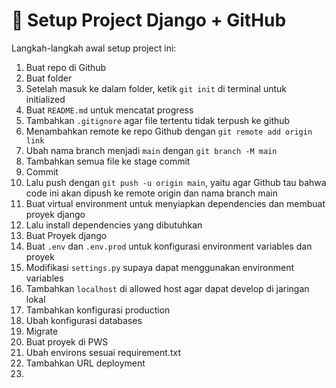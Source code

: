 # 🚀 Setup Project Django + GitHub

Langkah-langkah awal setup project ini:

1. Buat repo di Github  
2. Buat folder  
3. Setelah masuk ke dalam folder, ketik `git init` di terminal untuk initialized  
4. Buat `README.md` untuk mencatat progress  
5. Tambahkan `.gitignore` agar file tertentu tidak terpush ke github  
6. Menambahkan remote ke repo Github dengan `git remote add origin link`  
7. Ubah nama branch menjadi `main` dengan `git branch -M main`  
8. Tambahkan semua file ke stage commit  
9. Commit  
10. Lalu push dengan `git push -u origin main`, yaitu agar Github tau bahwa code ini akan dipush ke remote origin dan nama branch main  
11. Buat virtual environment untuk menyiapkan dependencies dan membuat proyek django  
12. Lalu install dependencies yang dibutuhkan  
13. Buat Proyek django  
14. Buat `.env` dan `.env.prod` untuk konfigurasi environment variables dan proyek  
15. Modifikasi `settings.py` supaya dapat menggunakan environment variables  
16. Tambahkan `localhost` di allowed host agar dapat develop di jaringan lokal  
17. Tambahkan konfigurasi production  
18. Ubah konfigurasi databases  
19. Migrate  
20. Buat proyek di PWS
21. Ubah environs sesuai requirement.txt
22. Tambahkan URL deployment
23. 